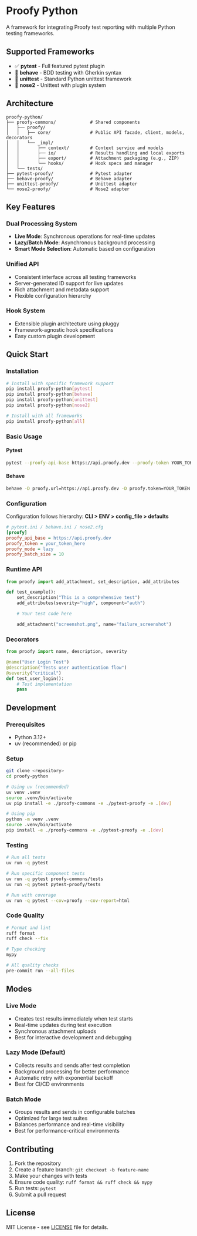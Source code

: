 # Proofy Python

A framework for integrating Proofy test reporting with multiple Python testing frameworks.

## Supported Frameworks

- ✅ **pytest** - Full featured pytest plugin
- 🚧 **behave** - BDD testing with Gherkin syntax
- 🚧 **unittest** - Standard Python unittest framework
- 🚧 **nose2** - Unittest with plugin system

## Architecture

```
proofy-python/
├── proofy-commons/             # Shared components
│   ├── proofy/
│   │   ├── core/               # Public API facade, client, models, decorators
│   │   └── _impl/
│   │       ├── context/        # Context service and models
│   │       ├── io/             # Results handling and local exports
│   │       ├── export/         # Attachment packaging (e.g., ZIP)
│   │       └── hooks/          # Hook specs and manager
│   └── tests/
├── pytest-proofy/              # Pytest adapter
├── behave-proofy/              # Behave adapter
├── unittest-proofy/            # Unittest adapter
└── nose2-proofy/               # Nose2 adapter
```

## Key Features

### Dual Processing System

- **Live Mode**: Synchronous operations for real-time updates
- **Lazy/Batch Mode**: Asynchronous background processing
- **Smart Mode Selection**: Automatic based on configuration

### Unified API

- Consistent interface across all testing frameworks
- Server-generated ID support for live updates
- Rich attachment and metadata support
- Flexible configuration hierarchy

### Hook System

- Extensible plugin architecture using pluggy
- Framework-agnostic hook specifications
- Easy custom plugin development

## Quick Start

### Installation

```bash
# Install with specific framework support
pip install proofy-python[pytest]
pip install proofy-python[behave]
pip install proofy-python[unittest]
pip install proofy-python[nose2]

# Install with all frameworks
pip install proofy-python[all]
```

### Basic Usage

#### Pytest

```bash
pytest --proofy-api-base https://api.proofy.dev --proofy-token YOUR_TOKEN --proofy-mode live
```

#### Behave

```bash
behave -D proofy.url=https://api.proofy.dev -D proofy.token=YOUR_TOKEN
```

### Configuration

Configuration follows hierarchy: **CLI > ENV > config_file > defaults**

```ini
# pytest.ini / behave.ini / nose2.cfg
[proofy]
proofy_api_base = https://api.proofy.dev
proofy_token = your_token_here
proofy_mode = lazy
proofy_batch_size = 10
```

### Runtime API

```python
from proofy import add_attachment, set_description, add_attributes

def test_example():
    set_description("This is a comprehensive test")
    add_attributes(severity="high", component="auth")

    # Your test code here

    add_attachment("screenshot.png", name="failure_screenshot")
```

### Decorators

```python
from proofy import name, description, severity

@name("User Login Test")
@description("Tests user authentication flow")
@severity("critical")
def test_user_login():
    # Test implementation
    pass
```

## Development

### Prerequisites

- Python 3.12+
- uv (recommended) or pip

### Setup

```bash
git clone <repository>
cd proofy-python

# Using uv (recommended)
uv venv .venv
source .venv/bin/activate
uv pip install -e ./proofy-commons -e ./pytest-proofy -e .[dev]

# Using pip
python -m venv .venv
source .venv/bin/activate
pip install -e ./proofy-commons -e ./pytest-proofy -e .[dev]
```

### Testing

```bash
# Run all tests
uv run -q pytest

# Run specific component tests
uv run -q pytest proofy-commons/tests
uv run -q pytest pytest-proofy/tests

# Run with coverage
uv run -q pytest --cov=proofy --cov-report=html
```

### Code Quality

```bash
# Format and lint
ruff format
ruff check --fix

# Type checking
mypy

# All quality checks
pre-commit run --all-files
```

## Modes

### Live Mode

- Creates test results immediately when test starts
- Real-time updates during test execution
- Synchronous attachment uploads
- Best for interactive development and debugging

### Lazy Mode (Default)

- Collects results and sends after test completion
- Background processing for better performance
- Automatic retry with exponential backoff
- Best for CI/CD environments

### Batch Mode

- Groups results and sends in configurable batches
- Optimized for large test suites
- Balances performance and real-time visibility
- Best for performance-critical environments

## Contributing

1. Fork the repository
2. Create a feature branch: `git checkout -b feature-name`
3. Make your changes with tests
4. Ensure code quality: `ruff format && ruff check && mypy`
5. Run tests: `pytest`
6. Submit a pull request

## License

MIT License - see [LICENSE](LICENSE) file for details.
